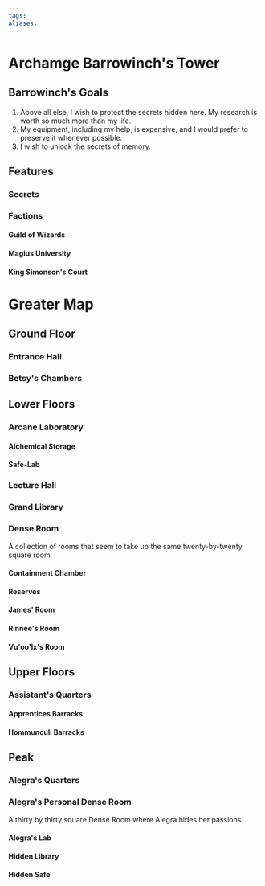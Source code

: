 ```yaml
---
tags:
aliases:
---
```

# Archamge Barrowinch's Tower
## Barrowinch's Goals
1. Above all else, I wish to protect the secrets hidden here. My research is worth so much more than my life.
2. My equipment, including my help, is expensive, and I would prefer to preserve it whenever possible.
3. I wish to unlock the secrets of memory.
## Features
### Secrets
### Factions
#### Guild of Wizards
#### Magius University
#### King Simonson's Court

# Greater Map
## Ground Floor
### Entrance Hall
### Betsy's Chambers
## Lower Floors
### Arcane Laboratory
#### Alchemical Storage
#### Safe-Lab
### Lecture Hall
### Grand Library
### Dense Room
A collection of rooms that seem to take up the same twenty-by-twenty square room.
#### Containment Chamber
#### Reserves
#### James' Room
#### Rinnee's Room
#### Vu'oo'lx's Room
## Upper Floors
### Assistant's Quarters
#### Apprentices Barracks
#### Hommunculi Barracks
## Peak
### Alegra's Quarters
### Alegra's Personal Dense Room
A thirty by thirty square Dense Room where Alegra hides her passions.
#### Alegra's Lab
#### Hidden Library
#### Hidden Safe